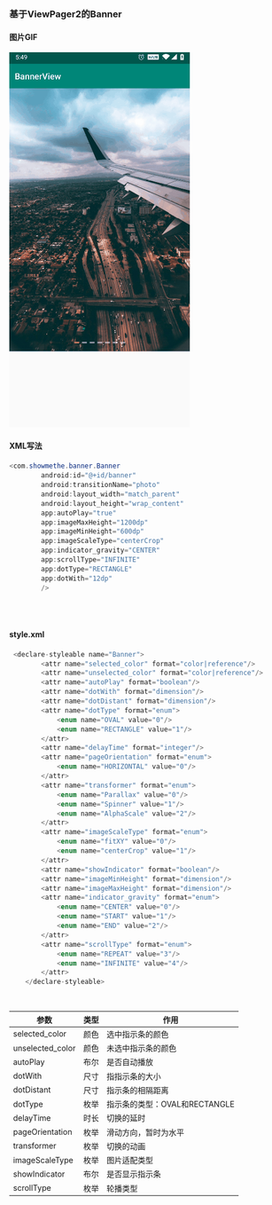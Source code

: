 ### 基于ViewPager2的Banner

#### 图片GIF</br>
<img src ="https://github.com/ShowMeThe/BannerView/blob/master/jpg/20191213.gif" alt = "GIF"/></br>

#### XML写法</br>

```java
<com.showmethe.banner.Banner
        android:id="@+id/banner"
        android:transitionName="photo"
        android:layout_width="match_parent"
        android:layout_height="wrap_content"
        app:autoPlay="true"
        app:imageMaxHeight="1200dp"
        app:imageMinHeight="600dp"
        app:imageScaleType="centerCrop"
        app:indicator_gravity="CENTER"
        app:scrollType="INFINITE"
        app:dotType="RECTANGLE"
        app:dotWith="12dp"
        />
       
```
</br>

#### style.xml

```java
 <declare-styleable name="Banner">
        <attr name="selected_color" format="color|reference"/>
        <attr name="unselected_color" format="color|reference"/>
        <attr name="autoPlay" format="boolean"/>
        <attr name="dotWith" format="dimension"/>
        <attr name="dotDistant" format="dimension"/>
        <attr name="dotType" format="enum">
            <enum name="OVAL" value="0"/>
            <enum name="RECTANGLE" value="1"/>
        </attr>
        <attr name="delayTime" format="integer"/>
        <attr name="pageOrientation" format="enum">
            <enum name="HORIZONTAL" value="0"/>
        </attr>
        <attr name="transformer" format="enum">
            <enum name="Parallax" value="0"/>
            <enum name="Spinner" value="1"/>
            <enum name="AlphaScale" value="2"/>
        </attr>
        <attr name="imageScaleType" format="enum">
            <enum name="fitXY" value="0"/>
            <enum name="centerCrop" value="1"/>
        </attr>
        <attr name="showIndicator" format="boolean"/>
        <attr name="imageMinHeight" format="dimension"/>
        <attr name="imageMaxHeight" format="dimension"/>
        <attr name="indicator_gravity" format="enum">
            <enum name="CENTER" value="0"/>
            <enum name="START" value="1"/>
            <enum name="END" value="2"/>
        </attr>
        <attr name="scrollType" format="enum">
            <enum name="REPEAT" value="3"/>
            <enum name="INFINITE" value="4"/>
        </attr>
    </declare-styleable>


```
</br>

 参数 | 类型 | 作用
 ---- | ----- | ------  
 selected_color | 颜色 | 选中指示条的颜色
 unselected_color | 颜色 | 未选中指示条的颜色
 autoPlay | 布尔 | 是否自动播放
 dotWith | 尺寸 | 指指示条的大小
 dotDistant | 尺寸 | 指示条的相隔距离
 dotType | 枚举 | 指示条的类型：OVAL和RECTANGLE
 delayTime | 时长 | 切换的延时
 pageOrientation | 枚举 | 滑动方向，暂时为水平
 transformer | 枚举 | 切换的动画
 imageScaleType | 枚举 | 图片适配类型
 showIndicator | 布尔 | 是否显示指示条
 scrollType | 枚举 | 轮播类型
